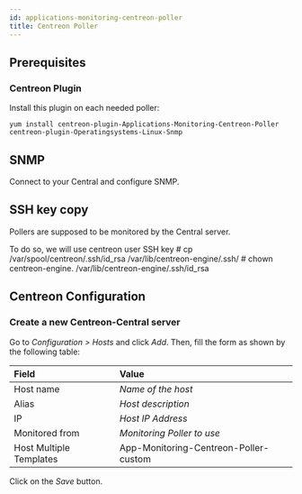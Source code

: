 ```yaml
---
id: applications-monitoring-centreon-poller
title: Centreon Poller
---
```


## Prerequisites

### Centreon Plugin

Install this plugin on each needed poller:

``` shell
yum install centreon-plugin-Applications-Monitoring-Centreon-Poller centreon-plugin-Operatingsystems-Linux-Snmp
```

## SNMP

Connect to your Central and configure SNMP.

## SSH key copy

Pollers are supposed to be monitored by the Central server.

To do so, we will use centreon user SSH key \# cp
/var/spool/centreon/.ssh/id\_rsa /var/lib/centreon-engine/.ssh/ \# chown
centreon-engine. /var/lib/centreon-engine/.ssh/id\_rsa

## Centreon Configuration

### Create a new Centreon-Central server

Go to *Configuration \> Hosts* and click *Add*. Then, fill the form as shown by
the following table:

| Field                   | Value                                 |
| :---------------------- | :------------------------------------ |
| Host name               | *Name of the host*                    |
| Alias                   | *Host description*                    |
| IP                      | *Host IP Address*                     |
| Monitored from          | *Monitoring Poller to use*            |
| Host Multiple Templates | App-Monitoring-Centreon-Poller-custom |

Click on the *Save* button.
